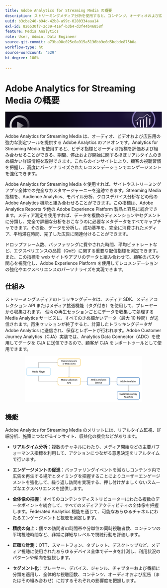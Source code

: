 ```yaml
---
title: Adobe Analytics for Streaming Media の概要
description: ストリーミングメディア分析を使用すると、コンテンツ、オーディオおよび広告に関する強力なインサイトを得ることができます。
uuid: b3cbe240-b94d-42b8-a99c-0280334aaa14
exl-id: 826530f7-2c39-41ef-b3b4-d3f44b46858f
feature: Media Analytics
role: User, Admin, Data Engineer
source-git-commit: a73ba98e025e0a915a5136bb9e0d5bcbde875b0a
workflow-type: ht
source-wordcount: '529'
ht-degree: 100%

---
```


# Adobe Analytics for Streaming Media の概要

![バナー](./assets/media_analytics_banner.png)

Adobe Analytics for Streaming Media は、オーディオ、ビデオおよび広告用の強力な測定ツールを提供する Adobe Analytics のアドオンです。Analytics for Streaming Media を使用すると、ビデオ指標とオーディオ指標を評価および組み合わせることができる、期間、停止および開始に関するほぼリアルタイムのきめ細かい詳細情報を取得できます。これらのインサイトにより、顧客の視聴習慣を把握し、高度にパーソナライズされたレコメンデーションでエンゲージメントを強化できます。

Adobe Analytics for Streaming Media を使用すれば、サイトやストリーミングアプリ全体での完全なカスタマージャーニーを追跡できます。Streaming Media 指標を、Audience Analytics、モバイル分析、クロスデバイス分析などの他の Adobe Analytics 機能と組み合わせることができます。この指標は、Adobe Analytics Reports や他の Adobe Experience Platform 製品と容易に統合できます。メディア測定を使用すれば、データを複数のディメンションやセグメントに分類し、完全で詳細な分析をおこなうのに必要なメタデータをすべてキャプチャできます。その後、データを分析し、成功基準を、完全に消費されたメディア、平均滞在時間、完了した広告に関連付けることができます。

ドロップフレーム数、バッファリングに費やされた時間、平均ビットレートなど、エクスペリエンスの品質（QoE）に関する重要な配信指標を測定できます。また、この指標を web サイトやアプリのデータと組み合わせて、顧客のパスや関心を視覚化し、Adobe Experience Platform を使用してレコメンデーションの強化やエクスペリエンスのパーソナライズを実現できます。

## 仕組み

ストリーミングメディアのトラッキングデータは、メディア SDK、メディアコレクション API またはメディア拡張機能（タグ付き）を使用して、プレーヤーから収集されます。 個々の再生セッションごとにデータを収集して処理する Media Analytics サービスに、すべてのきめ細かいデータ（最大 10 秒間）が送信されます。再生セッションが終了すると、計算したトラッキングデータが Adobe Analytics に送信され、保存とレポートが行われます。Adobe Customer Journey Analytics（CJA）実装では、Analytics Data Connector（ADC）を使用してデータを CJA に送信できるので、顧客が CJA をレポートツールとして使用できます。

<!-- ![streaming media process](./assets/streaming-process1.png) -->

<div style="text-align: center;">
<img src="./assets/streaming-process1.png" alt="ストリーミングメディアプロセス" width="75%">
</div>

## 機能

Adobe Analytics for Streaming Media のメリットには、リアルタイム監視、詳細分析、施策につながるインサイト、収益化の機会などがあります。

* **リアルタイム分析**：複数のチャネルにわたり、メディア開始などの主要パフォーマンス指標を利用して、アクションにつながる意思決定をリアルタイムで行います。

* **エンゲージメントの促進**：バッファリングイベントを減らしコンテンツ内で広告を再生する場所とタイミングを把握することによりユーザーエンゲージメントを強化して、繰り返し訪問を実現する、押し付けがましくないスムーズなエクスペリエンスを提供します。

* **全体像の把握**：すべてのコンテンツディストリビューターにわたる複数のデータポイントを統合して、すべてのメディアアクティビティの全体像を把握します。Federated Analytics 機能を通じて、可能なあらゆるチャネルにわたるエンゲージメントと視聴を測定します。

* **精度の向上**：個々の訪問者の時間帯や分単位の同時視聴者数、コンテンツの平均視聴時間など、非常に詳細なレベルで視聴行動を評価します。

* **正確な計測**：OTT、スマートフォン、タブレット、デスクトップなど、メディア視聴に使用されたあらゆるデバイス全体でデータを計測し、利用状況のパターンや傾向を監視します。

* **セグメント化**：プレーヤー、デバイス、ジャンル、チャプターおよび番組に分類を適用し、全体的な視聴回数、コンテンツ、オーディオおよび広告（またはその組み合わせ）に対するそれぞれの影響度を把握します。
